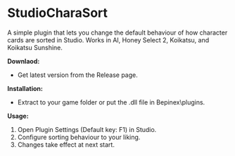 # StudioCharaSort

A simple plugin that lets you change the default behaviour of how character cards are sorted in Studio. Works in AI, Honey Select 2, Koikatsu, and Koikatsu Sunshine.

**Downlaod:**
 - Get latest version from the Release page.

**Installation:**
 - Extract to your game folder or put the .dll file in Bepinex\plugins.

**Usage:**
 1. Open Plugin Settings (Default key: F1) in Studio.
 2. Configure sorting behaviour to your liking.
 3. Changes take effect at next start.
